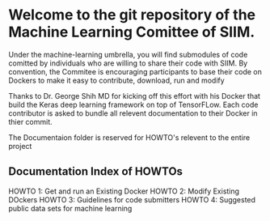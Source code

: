 # Welcome to the git repository of the Machine Learning Comittee of SIIM. 

Under the machine-learning umbrella, you will find submodules of code
comitted by individuals who are willing to share their code with SIIM. 
By convention, the Commitee is encouraging participants to base their
code on Dockers to make it easy to contribute, download, run and modify

Thanks to Dr. George Shih MD for kicking off this effort with his Docker 
that build the Keras deep learning framework on top of TensorFLow. Each 
code contributor is asked to bundle all relevent documentation to their
Docker in thier commit. 

The Documentaion folder is reserved for HOWTO's relevent to the entire
project

Documentation Index of HOWTOs
--
HOWTO 1: Get and run an Existing Docker
HOWTO 2: Modify Existing DOckers
HOWTO 3: Guidelines for code submitters
HOWTO 4: Suggested public data sets for machine learning





